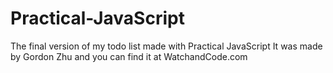 # Practical-JavaScript
The final version of my todo list made with Practical JavaScript
It was made by Gordon Zhu and you can find it at WatchandCode.com
